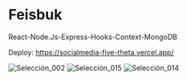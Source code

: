 # Feisbuk

React-Node.Js-Express-Hooks-Context-MongoDB

Deploy: https://socialmedia-five-theta.vercel.app/


![Selección_002](https://user-images.githubusercontent.com/101005998/201527099-8e3eea28-df60-49ce-8713-123af938b2f2.png)
![Selección_015](https://user-images.githubusercontent.com/101005998/201527171-bb52d288-e839-4548-ab1a-d8202487dc2d.png)
![Selección_014](https://user-images.githubusercontent.com/101005998/201527217-7c99836d-375a-49fb-b692-1408ad76c659.png)
